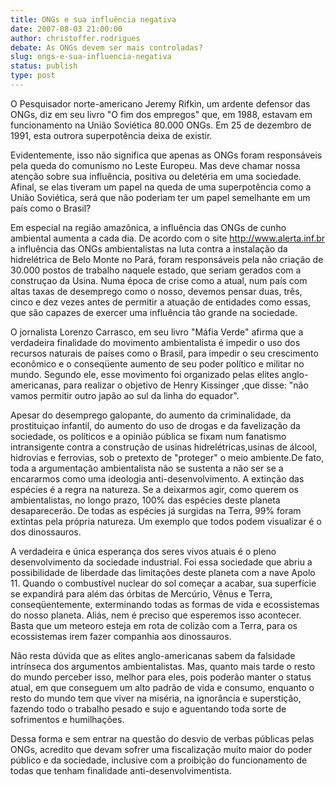 ```yaml
---
title: ONGs e sua influência negativa
date: 2007-08-03 21:00:00
author: christoffer.rodrigues
debate: As ONGs devem ser mais controladas?
slug: ongs-e-sua-influencia-negativa
status: publish 
type: post
---
```


O Pesquisador norte-americano Jeremy Rifkin, um ardente defensor das ONGs, diz em seu livro "O fim dos empregos" que, em 1988, estavam em funcionamento na União Soviética 80.000 ONGs. Em 25 de dezembro de 1991, esta outrora superpotência deixa de existir.  

Evidentemente, isso não significa que apenas as ONGs foram responsáveis pela queda do comunismo no Leste Europeu. Mas deve chamar nossa atenção sobre sua influência, positiva ou deletéria em uma sociedade. Afinal, se elas tiveram um papel na queda de uma superpotência como a União Soviética, será que não poderiam ter um papel semelhante em um país como o Brasil?  

 Em especial na região amazônica, a influência das ONGs de cunho ambiental aumenta a cada dia. De acordo com o site http://www.alerta.inf.br a influência das ONGs ambientalistas na luta contra a instalação da hidrelétrica de Belo Monte no Pará, foram responsáveis pela não criação de 30.000 postos de trabalho naquele estado, que seriam gerados com a construçao da Usina. Numa época de crise como a atual, num país com altas taxas de desemprego como o nosso, devemos pensar duas, três, cinco e dez vezes antes de permitir a atuação de entidades como essas, que são capazes de exercer uma influência tão grande na sociedade.  

 O jornalista Lorenzo Carrasco, em seu livro "Máfia Verde" afirma que a verdadeira finalidade do movimento ambientalista é impedir o uso dos recursos naturais de países como o Brasil, para impedir o seu crescimento econômico e o conseqüente aumento de seu poder político e militar no mundo. Segundo ele, esse movimento foi organizado pelas elites anglo-americanas, para realizar o objetivo de Henry Kissinger ,que disse: "não vamos permitir outro japão ao sul da linha do equador".  

 Apesar do desemprego galopante, do aumento da criminalidade, da prostituiçao infantil, do aumento do uso de drogas e da favelização da sociedade, os políticos e a opinião pública se fixam num fanatismo intransigente contra a construção de usinas hidrelétricas,usinas de álcool, hidrovias e ferrovias, sob o pretexto de "proteger" o meio ambiente.De fato, toda a argumentação ambientalista não se sustenta a não ser se a encararmos como uma ideologia anti-desenvolvimento. A extinção das espécies é a regra na natureza. Se a deixarmos agir, como querem os ambientalistas, no longo prazo, 100% das espécies deste planeta desaparecerão. De todas as espécies já surgidas na Terra, 99% foram extintas pela própria natureza. Um exemplo que todos podem visualizar é o dos dinossauros.   

 A verdadeira e única esperança dos seres vivos atuais é o pleno desenvolvimento da sociedade industrial. Foi essa sociedade que abriu a possibilidade de liberdade das limitações deste planeta com a nave Apolo 11. Quando o combustível nuclear do sol começar a acabar, sua superfície se expandirá para além das órbitas de Mercúrio, Vênus e Terra, conseqüentemente, exterminando todas as formas de vida e ecossistemas do nosso planeta. Aliás, nem é preciso que esperemos isso acontecer. Basta que um meteoro esteja em rota de colizão com a Terra, para os ecossistemas irem fazer companhia aos dinossauros.   

 Não resta dúvida que as elites anglo-americanas sabem da falsidade intrínseca dos argumentos ambientalistas. Mas, quanto mais tarde o resto do mundo perceber isso, melhor para eles, pois poderão manter o status atual, em que conseguem um alto padrão de vida e consumo, enquanto o resto do mundo tem que viver na miséria, na ignorância e superstição, fazendo todo o trabalho pesado e sujo e aguentando toda sorte de sofrimentos e humilhações.  

Dessa forma e sem entrar na questão do desvio de verbas públicas pelas ONGs, acredito que devam sofrer uma fiscalização muito maior do poder público e da sociedade, inclusive com a proibição do funcionamento de todas que tenham finalidade anti-desenvolvimentista.
